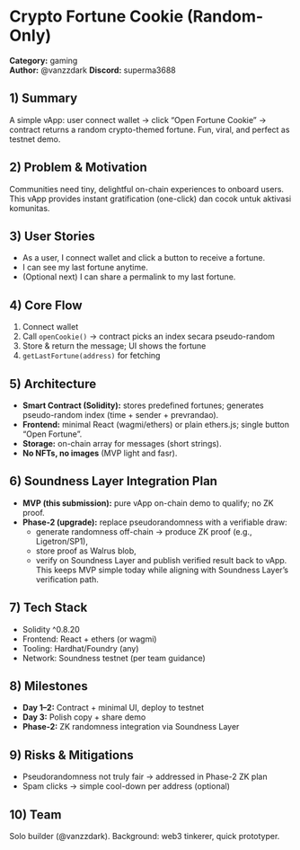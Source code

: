 # Crypto Fortune Cookie (Random-Only)

**Category:** gaming  
**Author:** @vanzzdark
**Discord:** superma3688

## 1) Summary
A simple vApp: user connect wallet → click “Open Fortune Cookie” → contract returns a random crypto-themed fortune. Fun, viral, and perfect as testnet demo.

## 2) Problem & Motivation
Communities need tiny, delightful on-chain experiences to onboard users. This vApp provides instant gratification (one-click) dan cocok untuk aktivasi komunitas.

## 3) User Stories
- As a user, I connect wallet and click a button to receive a fortune.
- I can see my last fortune anytime.
- (Optional next) I can share a permalink to my last fortune.

## 4) Core Flow
1. Connect wallet
2. Call `openCookie()` → contract picks an index secara pseudo-random
3. Store & return the message; UI shows the fortune
4. `getLastFortune(address)` for fetching

## 5) Architecture
- **Smart Contract (Solidity):** stores predefined fortunes; generates pseudo-random index (time + sender + prevrandao).
- **Frontend:** minimal React (wagmi/ethers) or plain ethers.js; single button “Open Fortune”.
- **Storage:** on-chain array for messages (short strings).
- **No NFTs, no images** (MVP light and fasr).

## 6) Soundness Layer Integration Plan
- **MVP (this submission):** pure vApp on-chain demo to qualify; no ZK proof.
- **Phase-2 (upgrade):** replace pseudorandomness with a verifiable draw:
  - generate randomness off-chain → produce ZK proof (e.g., Ligetron/SP1),
  - store proof as Walrus blob,
  - verify on Soundness Layer and publish verified result back to vApp.
This keeps MVP simple today while aligning with Soundness Layer’s verification path.

## 7) Tech Stack
- Solidity ^0.8.20
- Frontend: React + ethers (or wagmi)
- Tooling: Hardhat/Foundry (any)
- Network: Soundness testnet (per team guidance)

## 8) Milestones
- **Day 1–2:** Contract + minimal UI, deploy to testnet
- **Day 3:** Polish copy + share demo
- **Phase-2:** ZK randomness integration via Soundness Layer

## 9) Risks & Mitigations
- Pseudorandomness not truly fair → addressed in Phase-2 ZK plan
- Spam clicks → simple cool-down per address (optional)

## 10) Team
Solo builder (@vanzzdark). Background: web3 tinkerer, quick prototyper.

